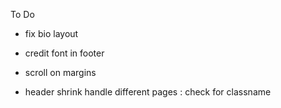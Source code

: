 To Do

- fix bio layout
- credit font in footer
- scroll on margins

- header shrink handle different pages : check for classname
